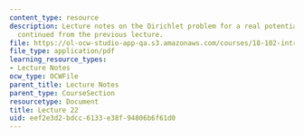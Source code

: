 ```yaml
---
content_type: resource
description: Lecture notes on the Dirichlet problem for a real potential on an interval,
  continued from the previous lecture.
file: https://ol-ocw-studio-app-qa.s3.amazonaws.com/courses/18-102-introduction-to-functional-analysis-spring-2009/eef2e3d2bdcc6133e38f94806b6f61d0_MIT18_102s09_lec22.pdf
file_type: application/pdf
learning_resource_types:
- Lecture Notes
ocw_type: OCWFile
parent_title: Lecture Notes
parent_type: CourseSection
resourcetype: Document
title: Lecture 22
uid: eef2e3d2-bdcc-6133-e38f-94806b6f61d0
---
```

